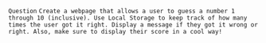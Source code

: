`Question`
`Create a webpage that allows a user to guess a number 1 through 10 (inclusive). Use Local Storage to keep track of how many times the user got it right. Display a message if they got it wrong or right. Also, make sure to display their score in a cool way!`
